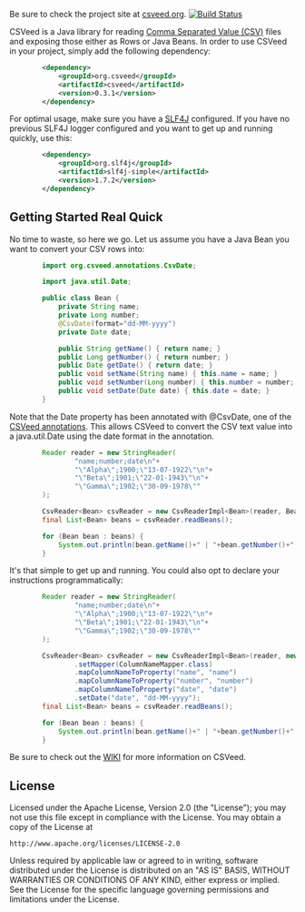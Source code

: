 Be sure to check the project site at [csveed.org](http://csveed.org). [![Build Status](https://buildhive.cloudbees.com/job/robert-bor/job/CSVeed/badge/icon)](https://buildhive.cloudbees.com/job/robert-bor/job/CSVeed/)

CSVeed is a Java library for reading [Comma Separated Value (CSV)](http://tools.ietf.org/html/rfc4180)
files and exposing those either as Rows or Java Beans. In order to use CSVeed in your project,
simply add the following dependency:

```xml
        <dependency>
            <groupId>org.csveed</groupId>
            <artifactId>csveed</artifactId>
            <version>0.3.1</version>
        </dependency>
```

For optimal usage, make sure you have a [SLF4J](http://www.slf4j.org/manual.html) configured. If you have no
previous SLF4J logger configured and you want to get up and running quickly, use this:

```xml
        <dependency>
            <groupId>org.slf4j</groupId>
            <artifactId>slf4j-simple</artifactId>
            <version>1.7.2</version>
        </dependency>
```

Getting Started Real Quick
--------------------------
No time to waste, so here we go. Let us assume you have a Java Bean you want to convert your CSV rows into:

```java
        import org.csveed.annotations.CsvDate;

        import java.util.Date;

        public class Bean {
            private String name;
            private Long number;
            @CsvDate(format="dd-MM-yyyy")
            private Date date;

            public String getName() { return name; }
            public Long getNumber() { return number; }
            public Date getDate() { return date; }
            public void setName(String name) { this.name = name; }
            public void setNumber(Long number) { this.number = number; }
            public void setDate(Date date) { this.date = date; }
        }
```

Note that the Date property has been annotated with @CsvDate, one of the
[CSVeed annotations](https://github.com/robert-bor/CSVeed/wiki/Annotations). This allows CSVeed to convert the
CSV text value into a java.util.Date using the date format in the annotation.

```java
        Reader reader = new StringReader(
                "name;number;date\n"+
                "\"Alpha\";1900;\"13-07-1922\"\n"+
                "\"Beta\";1901;\"22-01-1943\"\n"+
                "\"Gamma\";1902;\"30-09-1978\""
        );

        CsvReader<Bean> csvReader = new CsvReaderImpl<Bean>(reader, Bean.class);
        final List<Bean> beans = csvReader.readBeans();

        for (Bean bean : beans) {
            System.out.println(bean.getName()+" | "+bean.getNumber()+" | "+bean.getDate());
        }
```

It's that simple to get up and running. You could also opt to declare your instructions programmatically:

```java
        Reader reader = new StringReader(
                "name;number;date\n"+
                "\"Alpha\";1900;\"13-07-1922\"\n"+
                "\"Beta\";1901;\"22-01-1943\"\n"+
                "\"Gamma\";1902;\"30-09-1978\""
        );

        CsvReader<Bean> csvReader = new CsvReaderImpl<Bean>(reader, new BeanReaderInstructionsImpl(Bean.class))
                .setMapper(ColumnNameMapper.class)
                .mapColumnNameToProperty("name", "name")
                .mapColumnNameToProperty("number", "number")
                .mapColumnNameToProperty("date", "date")
                .setDate("date", "dd-MM-yyyy");
        final List<Bean> beans = csvReader.readBeans();

        for (Bean bean : beans) {
            System.out.println(bean.getName()+" | "+bean.getNumber()+" | "+bean.getDate());
        }
```

Be sure to check out the [WIKI](https://github.com/robert-bor/CSVeed/wiki) for more information on CSVeed.

License
-------
   Licensed under the Apache License, Version 2.0 (the "License");
   you may not use this file except in compliance with the License.
   You may obtain a copy of the License at

	http://www.apache.org/licenses/LICENSE-2.0

   Unless required by applicable law or agreed to in writing, software
   distributed under the License is distributed on an "AS IS" BASIS,
   WITHOUT WARRANTIES OR CONDITIONS OF ANY KIND, either express or implied.
   See the License for the specific language governing permissions and
   limitations under the License.
